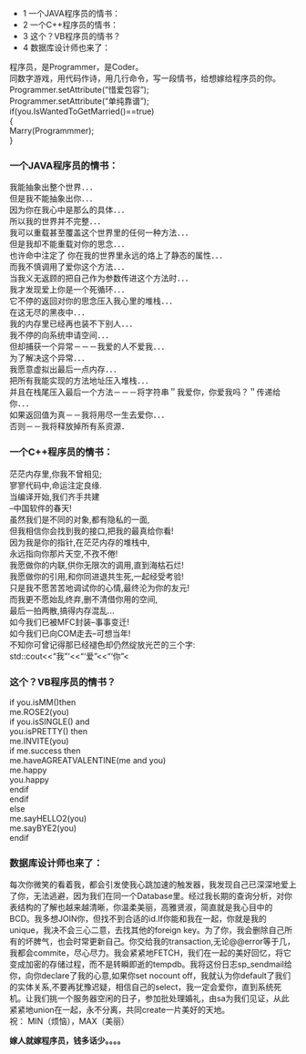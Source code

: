   * 1 一个JAVA程序员的情书：
  * 2 一个C++程序员的情书：
  * 3 这个？VB程序员的情书？
  * 4 数据库设计师也来了：

程序员，是Programmer，是Coder。  
同数字游戏，用代码作诗，用几行命令，写一段情书，给想嫁给程序员的你。  
Programmer.setAttribute(“惜爱包容”);  
Programmer.setAttribute(“单纯靠谱”);  
if(you.IsWantedToGetMarried()==true)  
{  
Marry(Programmmer);  
}

### 一个JAVA程序员的情书：  

我能抽象出整个世界．．．  
但是我不能抽象出你．．．  
因为你在我心中是那么的具体．．．  
所以我的世界并不完整．．．  
我可以重载甚至覆盖这个世界里的任何一种方法．．．  
但是我却不能重载对你的思念．．．  
也许命中注定了 你在我的世界里永远的烙上了静态的属性．．．  
而我不慎调用了爱你这个方法．．．  
当我义无返顾的把自己作为参数传进这个方法时．．．  
我才发现爱上你是一个死循环．．．  
它不停的返回对你的思念压入我心里的堆栈．．．  
在这无尽的黑夜中．．．  
我的内存里已经再也装不下别人．．．  
我不停的向系统申请空间．．．  
但却捕获一个异常－－－我爱的人不爱我．．．  
为了解决这个异常．．．  
我愿意虚拟出最后一点内存．．．  
把所有我能实现的方法地址压入堆栈．．．  
并且在栈尾压入最后一个方法－－－将字符串＂我爱你，你爱我吗？＂传递给你．．．  
如果返回值为真－－我将用尽一生去爱你．．．  
否则－－我将释放掉所有系资源．

### 一个C++程序员的情书：  

茫茫内存里,你我不曾相见;  
寥寥代码中,命运注定良缘.  
当编译开始,我们齐手共建  
–中国软件的春天!  
虽然我们是不同的对象,都有隐私的一面,  
但我相信你会找到我的接口,把我的最真给你看!  
因为我是你的指针,在茫茫内存的堆栈中,  
永远指向你那片天空,不孜不倦!  
我愿做你的内联,供你无限次的调用,直到海枯石烂!  
我愿做你的引用,和你同进退共生死,一起经受考验!  
只是我不愿苦苦地调试你的心情,最终沦为你的友元!  
而我更不愿始乱终弃,删不清借你用的空间,  
最后一拍两散,搞得内存混乱…  
如今我们已被MFC封装–事事变迁!  
如今我们已向COM走去–可想当年!  
不知你可曾记得那已经褪色却仍然绽放光芒的三个字:  
std::cout<<“我”‘<<“‘爱”<<“‘你”<

### 这个？VB程序员的情书？

if you.isMM()then  
me.ROSE2(you)  
if you.isSINGLE() and  
you.isPRETTY() then  
me.INVITE(you)  
if me.success then  
me.haveAGREATVALENTINE(me and you)  
me.happy  
you.happy  
endif  
endif  
else  
me.sayHELLO2(you)  
me.sayBYE2(you)  
endif

### 数据库设计师也来了：

每次你微笑的看着我，都会引发使我心跳加速的触发器，我发现自己已深深地爱上了你，无法逃避，因为我们在同一个Database里。经过我长期的查询分析，对你表结构的了解也越来越清晰，你温柔美丽，高雅贤淑，简直就是我心目中的BCD。我多想JOIN你，但找不到合适的id.If你能和我在一起，你就是我的unique，我决不会三心二意，去找其他的foreign
key。为了你，我会删除自己所有的坏脾气，也会时常更新自己。你交给我的transaction,无论@@error等于几，我都会commite，尽心尽力。我会紧紧地FETCH，我们在一起的美好回忆，将它变成加密的存储过程，而不是转瞬即逝的tempdb。我将这份日志sp_sendmail给你，向你declare了我的心意,如果你set
nocount
off，我就认为你default了我们的实体关系,不要再犹豫迟疑，相信自己的select，我一定会爱你，直到系统死机。让我们挑一个服务器空闲的日子，参加批处理婚礼，由sa为我们见证，从此紧紧地union在一起，永不分离，共同create一片美好的天地。  
祝： MIN（烦恼），MAX（美丽）

**嫁人就嫁程序员，钱多话少。。。。**

